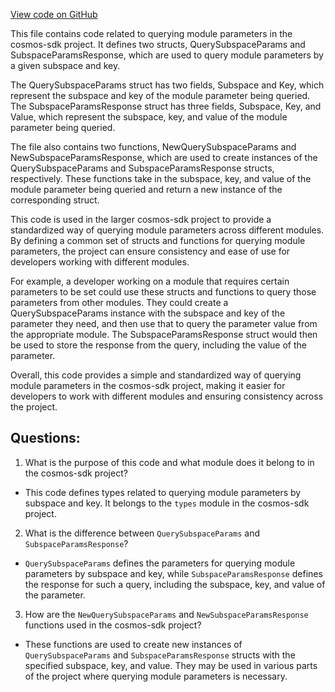 [View code on GitHub](https://github.com/cosmos/cosmos-sdk.git/x/params/types/querier.go)

This file contains code related to querying module parameters in the cosmos-sdk project. It defines two structs, QuerySubspaceParams and SubspaceParamsResponse, which are used to query module parameters by a given subspace and key. 

The QuerySubspaceParams struct has two fields, Subspace and Key, which represent the subspace and key of the module parameter being queried. The SubspaceParamsResponse struct has three fields, Subspace, Key, and Value, which represent the subspace, key, and value of the module parameter being queried.

The file also contains two functions, NewQuerySubspaceParams and NewSubspaceParamsResponse, which are used to create instances of the QuerySubspaceParams and SubspaceParamsResponse structs, respectively. These functions take in the subspace, key, and value of the module parameter being queried and return a new instance of the corresponding struct.

This code is used in the larger cosmos-sdk project to provide a standardized way of querying module parameters across different modules. By defining a common set of structs and functions for querying module parameters, the project can ensure consistency and ease of use for developers working with different modules. 

For example, a developer working on a module that requires certain parameters to be set could use these structs and functions to query those parameters from other modules. They could create a QuerySubspaceParams instance with the subspace and key of the parameter they need, and then use that to query the parameter value from the appropriate module. The SubspaceParamsResponse struct would then be used to store the response from the query, including the value of the parameter. 

Overall, this code provides a simple and standardized way of querying module parameters in the cosmos-sdk project, making it easier for developers to work with different modules and ensuring consistency across the project.
## Questions: 
 1. What is the purpose of this code and what module does it belong to in the cosmos-sdk project?
- This code defines types related to querying module parameters by subspace and key. It belongs to the `types` module in the cosmos-sdk project.

2. What is the difference between `QuerySubspaceParams` and `SubspaceParamsResponse`?
- `QuerySubspaceParams` defines the parameters for querying module parameters by subspace and key, while `SubspaceParamsResponse` defines the response for such a query, including the subspace, key, and value of the parameter.

3. How are the `NewQuerySubspaceParams` and `NewSubspaceParamsResponse` functions used in the cosmos-sdk project?
- These functions are used to create new instances of `QuerySubspaceParams` and `SubspaceParamsResponse` structs with the specified subspace, key, and value. They may be used in various parts of the project where querying module parameters is necessary.